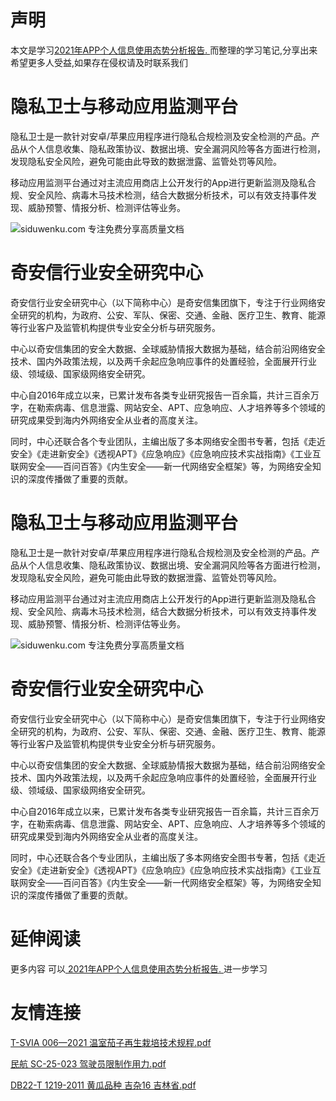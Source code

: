 # 声明 
本文是学习[2021年APP个人信息使用态势分析报告. ](https://siduwenku.com/view/55008?f=new_2023)而整理的学习笔记,分享出来希望更多人受益,如果存在侵权请及时联系我们
# 隐私卫士与移动应用监测平台  
  
隐私卫士是一款针对安卓/苹果应用程序进行隐私合规检测及安全检测的产品。产品从个人信息收集、隐私政策协议、数据出境、安全漏洞风险等各方面进行检测，发现隐私安全风险，避免可能由此导致的数据泄露、监管处罚等风险。  
  
移动应用监测平台通过对主流应用商店上公开发行的App进行更新监测及隐私合规、安全风险、病毒木马技术检测，结合大数据分析技术，可以有效支持事件发现、威胁预警、情报分析、检测评估等业务。  
  
![siduwenku.com 专注免费分享高质量文档](http://public.host.github5.com/media/a7b7d84cbd20374754d1b7a037a31183.png)  
  
# 奇安信行业安全研究中心  
  
奇安信行业安全研究中心（以下简称中心）是奇安信集团旗下，专注于行业网络安全研究的机构，为政府、公安、军队、保密、交通、金融、医疗卫生、教育、能源等行业客户及监管机构提供专业安全分析与研究服务。  
  
中心以奇安信集团的安全大数据、全球威胁情报大数据为基础，结合前沿网络安全技术、国内外政策法规，以及两千余起应急响应事件的处置经验，全面展开行业级、领域级、国家级网络安全研究。  
  
中心自2016年成立以来，已累计发布各类专业研究报告一百余篇，共计三百余万字，在勒索病毒、信息泄露、网站安全、APT、应急响应、人才培养等多个领域的研究成果受到海内外网络安全从业者的高度关注。  
  
同时，中心还联合各个专业团队，主编出版了多本网络安全图书专著，包括《走近安全》《走进新安全》《透视APT》《应急响应》《应急响应技术实战指南》《工业互联网安全——百问百答》《内生安全——新一代网络安全框架》等，为网络安全知识的深度传播做了重要的贡献。  
# 隐私卫士与移动应用监测平台  
  
隐私卫士是一款针对安卓/苹果应用程序进行隐私合规检测及安全检测的产品。产品从个人信息收集、隐私政策协议、数据出境、安全漏洞风险等各方面进行检测，发现隐私安全风险，避免可能由此导致的数据泄露、监管处罚等风险。  
  
移动应用监测平台通过对主流应用商店上公开发行的App进行更新监测及隐私合规、安全风险、病毒木马技术检测，结合大数据分析技术，可以有效支持事件发现、威胁预警、情报分析、检测评估等业务。  
  
![siduwenku.com 专注免费分享高质量文档](http://public.host.github5.com/media/a7b7d84cbd20374754d1b7a037a31183.png)  
  
# 奇安信行业安全研究中心  
  
奇安信行业安全研究中心（以下简称中心）是奇安信集团旗下，专注于行业网络安全研究的机构，为政府、公安、军队、保密、交通、金融、医疗卫生、教育、能源等行业客户及监管机构提供专业安全分析与研究服务。  
  
中心以奇安信集团的安全大数据、全球威胁情报大数据为基础，结合前沿网络安全技术、国内外政策法规，以及两千余起应急响应事件的处置经验，全面展开行业级、领域级、国家级网络安全研究。  
  
中心自2016年成立以来，已累计发布各类专业研究报告一百余篇，共计三百余万字，在勒索病毒、信息泄露、网站安全、APT、应急响应、人才培养等多个领域的研究成果受到海内外网络安全从业者的高度关注。  
  
同时，中心还联合各个专业团队，主编出版了多本网络安全图书专著，包括《走近安全》《走进新安全》《透视APT》《应急响应》《应急响应技术实战指南》《工业互联网安全——百问百答》《内生安全——新一代网络安全框架》等，为网络安全知识的深度传播做了重要的贡献。  

# 延伸阅读 
 更多内容 可以[ 2021年APP个人信息使用态势分析报告. ](https://siduwenku.com/view/55008?f=2023)进一步学习

# 友情连接
[T-SVIA 006—2021 温室茄子再生栽培技术规程.pdf](http://github5.com/view/64676?f=new)

[民航 SC-25-023 驾驶员限制作用力.pdf](http://github5.com/view/55589?f=new)

[DB22-T 1219-2011 黄瓜品种 吉杂16 吉林省.pdf](http://github5.com/view/48991?f=new)
